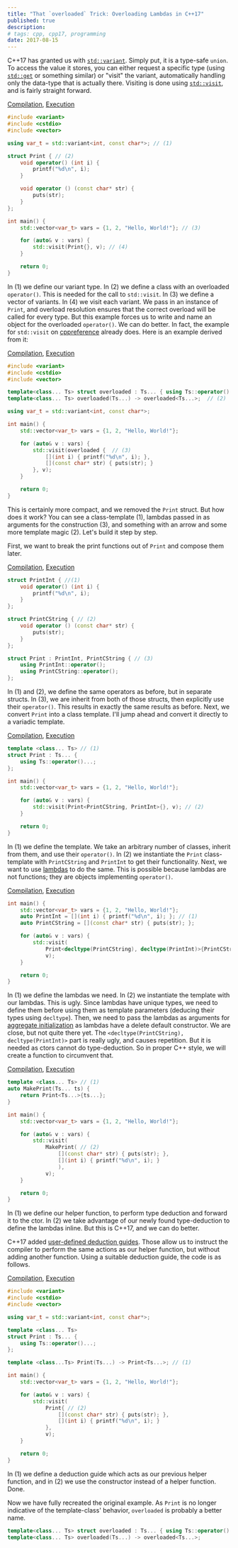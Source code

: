 ```yaml
---
title: "That `overloaded` Trick: Overloading Lambdas in C++17"
published: true
description: 
# tags: cpp, cpp17, programming
date: 2017-08-15
---
```


C++17 has granted us with [`std::variant`](http://en.cppreference.com/w/cpp/utility/variant). Simply put, it is a type-safe `union`. To access the value it stores, you can either request a specific type (using [`std::get`](http://en.cppreference.com/w/cpp/utility/variant/get) or something similar) or "visit" the variant, automatically handling only the data-type that is actually there.
Visiting is done using [`std::visit`](http://en.cppreference.com/w/cpp/utility/variant/visit), and is fairly straight forward.

[Compilation](https://godbolt.org/g/UhTBtD), [Execution](http://coliru.stacked-crooked.com/a/ce02024f6539db91)
```c++
#include <variant>
#include <cstdio>
#include <vector>

using var_t = std::variant<int, const char*>; // (1)

struct Print { // (2)
    void operator() (int i) {
        printf("%d\n", i);
    }

    void operator () (const char* str) {
        puts(str);
    }
};

int main() {
    std::vector<var_t> vars = {1, 2, "Hello, World!"}; // (3)

    for (auto& v : vars) {
        std::visit(Print{}, v); // (4)
    }

    return 0;
}
```

In (1) we define our variant type. In (2) we define a class with an overloaded `operator()`. This is needed for the call to `std::visit`. In (3) we define a vector of variants. In (4) we visit each variant. We pass in an instance of `Print`, and overload resolution ensures that the correct overload will be called for every type.
But this example forces us to write and name an object for the overloaded `operator()`. We can do better. In fact, the example for `std::visit` on [cppreference](http://en.cppreference.com/w/cpp/utility/variant/visit) already does. Here is an example derived from it:

[Compilation](https://godbolt.org/g/8gAj3y), [Execution](http://coliru.stacked-crooked.com/a/2edc87064e156115)
```c++
#include <variant>
#include <cstdio>
#include <vector>

template<class... Ts> struct overloaded : Ts... { using Ts::operator()...; }; // (1)
template<class... Ts> overloaded(Ts...) -> overloaded<Ts...>;  // (2)

using var_t = std::variant<int, const char*>;

int main() {
    std::vector<var_t> vars = {1, 2, "Hello, World!"};

    for (auto& v : vars) {
        std::visit(overloaded {  // (3)
            [](int i) { printf("%d\n", i); },
            [](const char* str) { puts(str); }
        }, v);
    }

    return 0;
}
```

This is certainly more compact, and we removed the `Print` struct. But how does it work? You can see a class-template (1), lambdas passed in as arguments for the construction (3), and something with an arrow and some more template magic (2). Let's build it step by step.

First, we want to break the print functions out of `Print` and compose them later.

[Compilation](https://godbolt.org/g/ZuyYrD), [Execution](http://coliru.stacked-crooked.com/a/4e90f3c2ae1a5113)
```c++
struct PrintInt { //(1)
    void operator() (int i) {
        printf("%d\n", i);
    }
};

struct PrintCString { // (2)
    void operator () (const char* str) {
        puts(str);
    }
};

struct Print : PrintInt, PrintCString { // (3)
    using PrintInt::operator();
    using PrintCString::operator();
};
```
In (1) and (2), we define the same operators as before, but in separate structs. In (3), we are inherit from both of those structs, then explicitly use their `operator()`. This results in exactly the same results as before. Next, we convert `Print` into a class template. I'll jump ahead and convert it directly to a variadic template.

[Compilation](https://godbolt.org/g/iXGT2p), [Execution](http://coliru.stacked-crooked.com/a/3e9902784fec5791)
```c++
template <class... Ts> // (1)
struct Print : Ts... {
    using Ts::operator()...;
};

int main() {
    std::vector<var_t> vars = {1, 2, "Hello, World!"};

    for (auto& v : vars) {
        std::visit(Print<PrintCString, PrintInt>{}, v); // (2)
    }

    return 0;
}
```

In (1) we define the template. We take an arbitrary number of classes, inherit from them, and use their `operator()`. In (2) we instantiate the `Print` class-template with `PrintCString` and `PrintInt` to get their functionality.
Next, we want to use [lambdas](http://en.cppreference.com/w/cpp/language/lambda) to do the same. This is possible because lambdas are not functions; they are objects implementing `operator()`.

[Compilation](https://godbolt.org/g/bFzYUP), [Execution](http://coliru.stacked-crooked.com/a/ed95f8db6c30562e)
```c++
int main() {
    std::vector<var_t> vars = {1, 2, "Hello, World!"};
    auto PrintInt = [](int i) { printf("%d\n", i); }; // (1)
    auto PrintCString = [](const char* str) { puts(str); };

    for (auto& v : vars) {
        std::visit(
            Print<decltype(PrintCString), decltype(PrintInt)>{PrintCString, PrintInt}, // (2)
            v);
    }

    return 0;
}
```
In (1) we define the lambdas we need. In (2) we instantiate the template with our lambdas. This is ugly. Since lambdas have unique types, we need to define them before using them as template parameters (deducing their types using `decltype`). Then, we need to pass the lambdas as arguments for [aggregate initialization](http://en.cppreference.com/w/cpp/language/aggregate_initialization) as lambdas have a delete default constructor. We are close, but not quite there yet.
The `<decltype(PrintCString), decltype(PrintInt)>` part is really ugly, and causes repetition. But it is needed as ctors cannot do type-deduction. So in proper C++ style, we will create a function to circumvent that.

[Compilation](https://godbolt.org/g/S3XGZr), [Execution](http://coliru.stacked-crooked.com/a/8f373b382ed73d3b)
```c++
template <class... Ts> // (1)
auto MakePrint(Ts... ts) {
    return Print<Ts...>{ts...};
}

int main() {
    std::vector<var_t> vars = {1, 2, "Hello, World!"};

    for (auto& v : vars) {
        std::visit(
            MakePrint( // (2)
                [](const char* str) { puts(str); },
                [](int i) { printf("%d\n", i); }
                ),
            v);
    }

    return 0;
}
```

In (1) we define our helper function, to perform type deduction and forward it to the ctor. In (2) we take advantage of our newly found type-deduction to define the lambdas inline. But this is C++17, and we can do better.

C++17 added  [user-defined deduction guides](http://en.cppreference.com/w/cpp/language/class_template_argument_deduction). Those allow us to instruct the compiler to perform the same actions as our helper function, but without adding another function. Using a suitable deduction guide, the code is as follows.

[Compilation](https://godbolt.org/g/ZZXM6L), [Execution](http://coliru.stacked-crooked.com/a/1bbf8c7cccedd3d8)
```c++
#include <variant>
#include <cstdio>
#include <vector>

using var_t = std::variant<int, const char*>;

template <class... Ts>
struct Print : Ts... {
    using Ts::operator()...;
};

template <class...Ts> Print(Ts...) -> Print<Ts...>; // (1)

int main() {
    std::vector<var_t> vars = {1, 2, "Hello, World!"};

    for (auto& v : vars) {
        std::visit(
            Print{ // (2)
                [](const char* str) { puts(str); },
                [](int i) { printf("%d\n", i); }
            },
            v);
    }

    return 0;
}
```
In (1) we define a deduction guide which acts as our previous helper function, and in (2) we use the constructor instead of a helper function. Done.

Now we have fully recreated the original example. As `Print` is no longer indicative of the template-class' behavior, `overloaded` is probably a better name.

```c++
template<class... Ts> struct overloaded : Ts... { using Ts::operator()...; };
template<class... Ts> overloaded(Ts...) -> overloaded<Ts...>;
```